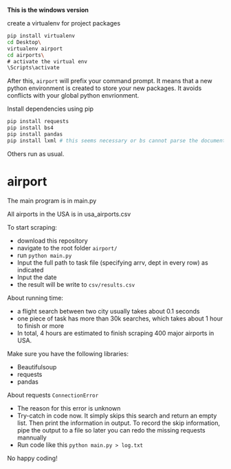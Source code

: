 __This is the windows version__

create a virtualenv for project packages
```sh
pip install virtualenv
cd Desktop\
virtualenv airport
cd airports\
# activate the virtual env
\Scripts\activate
```
After this, `airport` will prefix your command prompt. It means that a new python environment is created to store your
new packages. It avoids conflicts with your global python envrionment.

Install dependencies using pip
```sh
pip install requests
pip install bs4
pip install pandas
pip install lxml # this seems necessary or bs cannot parse the document tree
```

Others run as usual.

# airport
The main program is in main.py

All airports in the USA is in usa_airports.csv

To start scraping:
- download this repository
- navigate to the root folder `airport/`
- run `python main.py`
- Input the full path to task file (specifying arrv, dept in every row) as indicated
- Input the date
- the result will be write to `csv/results.csv`

About running time:
- a flight search between two city usually takes about 0.1 seconds
- one piece of task has more than 30k searches, which takes about 1 hour to finish or more
- In total, 4 hours are estimated to finish scraping 400 major airports in USA.

Make sure you have the following libraries:
- Beautifulsoup
- requests
- pandas

About requests `ConnectionError`
- The reason for this error is unknown
- Try-catch in code now. It simply skips this search and return an empty list. Then print the information in output. To record the skip information, pipe the output to a file so later you can redo the missing requests mannually
- Run code like this
`python main.py > log.txt`

No happy coding!
